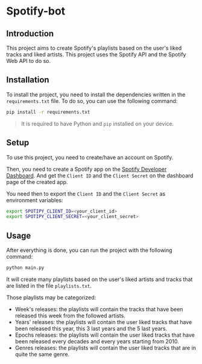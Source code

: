 # Spotify-bot

## Introduction

This project aims to create Spotify's playlists based on the user's liked tracks and liked artists. This project uses the Spotify API and the Spotify Web API to do so.

## Installation

To install the project, you need to install the dependencies written in the `requirements.txt` file. To do so, you can use the following command:

```bash
pip install -r requirements.txt
```

> It is required to have Python and `pip` installed on your device.

## Setup

To use this project, you need to create/have an account on Spotify.

Then, you need to create a Spotify app on the [Spotify Developer Dashboard](https://developer.spotify.com/dashboard/). And get the `Client ID` and the `Client Secret` on the dashboard page of the created app.

You need then to export the `Client ID` and the `Client Secret` as environment variables:

```bash
export SPOTIPY_CLIENT_ID=<your_client_id>
export SPOTIPY_CLIENT_SECRET=<your_client_secret>
```

## Usage

After everything is done, you can run the project with the following command:

```bash
python main.py
```

It will create many playlists based on the user's liked artists and tracks that are listed in the file `playlists.txt`.

Those playlists may be categorized:
- Week's releases: the playlists will contain the tracks that have been released this week from the followed artists.
- Years' releases: the playlists will contain the user liked tracks that have been released this year, this 3 last years and the 5 last years.
- Epochs releases: the playlists will contain the user liked tracks that have been released every decades and every years starting from 2010.
- Genres releases: the playlists will contain the user liked tracks that are in quite the same genre.